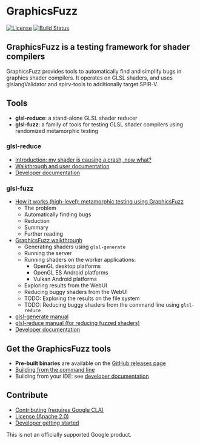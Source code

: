 # GraphicsFuzz

[![License](https://img.shields.io/badge/License-Apache%202.0-blue.svg)](https://opensource.org/licenses/Apache-2.0)
[![Build Status](https://travis-ci.org/google/graphicsfuzz.svg?branch=master)](https://travis-ci.org/google/graphicsfuzz)

## GraphicsFuzz is a testing framework for shader compilers

GraphicsFuzz provides tools to automatically find and simplify bugs in graphics
shader compilers. It operates on GLSL shaders, and uses
glslangValidator and spirv-tools to additionally target SPIR-V.

## Tools

* **glsl-reduce**: a stand-alone GLSL shader reducer
* **glsl-fuzz**: a family of tools for testing GLSL shader compilers using randomized metamorphic testing

### glsl-reduce

* [Introduction: my shader is causing a crash, now what?](docs/glsl-reduce-intro.md)
* [Walkthrough and user documentation](docs/glsl-reduce.md)
* [Developer documentation](docs/glsl-fuzz-develop.md)

### glsl-fuzz

* [How it works (high-level): metamorphic testing using GraphicsFuzz](docs/glsl-fuzz-intro.md)
  * The problem
  * Automatically finding bugs
  * Reduction
  * Summary
  * Further reading
* [GraphicsFuzz walkthrough](docs/glsl-fuzz-walkthrough.md)
  * Generating shaders using `glsl-generate`
  * Running the server
  * Running shaders on the worker applications:
    * OpenGL desktop platforms
    * OpenGL ES Android platforms
    * Vulkan Android platforms
  * Exploring results from the WebUI
  * Reducing buggy shaders from the WebUI
  * TODO: Exploring the results on the file system
  * TODO: Reducing buggy shaders from the command line using `glsl-reduce`
* [glsl-generate manual](docs/glsl-fuzz-generate.md)
* [glsl-reduce manual (for reducing fuzzed shaders)](docs/glsl-fuzz-reduce.md)
* [Developer documentation](docs/glsl-fuzz-develop.md)

## Get the GraphicsFuzz tools


* **Pre-built binaries** are available on the [GitHub releases page](docs/glsl-fuzz-releases.md)
* [Building from the command line](docs/glsl-fuzz-build.md)
* Building from your IDE: see [developer documentation](docs/glsl-fuzz-develop.md)

## Contribute

* [Contributing (requires Google CLA)](CONTRIBUTING.md)
* [License (Apache 2.0)](LICENSE)
* [Developer getting started](docs/glsl-fuzz-develop.md)

This is not an officially supported Google product.

